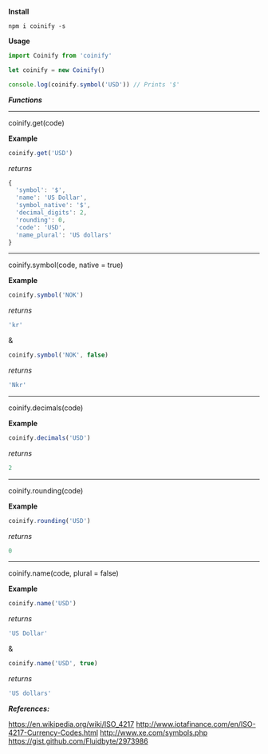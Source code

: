 **Install**

```.batch
npm i coinify -s
```

**Usage**

```.js
import Coinify from 'coinify'

let coinify = new Coinify()

console.log(coinify.symbol('USD')) // Prints '$'

```

***Functions***
_____________________________________

coinify.get(code)

**Example**

```.js
coinify.get('USD')
```
*returns*

```.js
{
  'symbol': '$',
  'name': 'US Dollar',
  'symbol_native': '$',
  'decimal_digits': 2,
  'rounding': 0,
  'code': 'USD',
  'name_plural': 'US dollars'
}
```
_____________________________________

coinify.symbol(code, native = true)

**Example**

```.js
coinify.symbol('NOK')
```
*returns*
```.js
'kr'
```
&
```.js
coinify.symbol('NOK', false)
```
*returns*
```.js
'Nkr'
```
_____________________________________

coinify.decimals(code)

**Example**

```.js
coinify.decimals('USD')
```
*returns*
```.js
2
```
_____________________________________

coinify.rounding(code)

**Example**

```.js
coinify.rounding('USD')
```
*returns*
```.js
0
```
_____________________________________

coinify.name(code, plural = false)

**Example**

```.js
coinify.name('USD')
```
*returns*
```.js
'US Dollar'
```
&
```.js
coinify.name('USD', true)
```
*returns*
```.js
'US dollars'
```


***References:***

https://en.wikipedia.org/wiki/ISO_4217
http://www.iotafinance.com/en/ISO-4217-Currency-Codes.html
http://www.xe.com/symbols.php
https://gist.github.com/Fluidbyte/2973986
